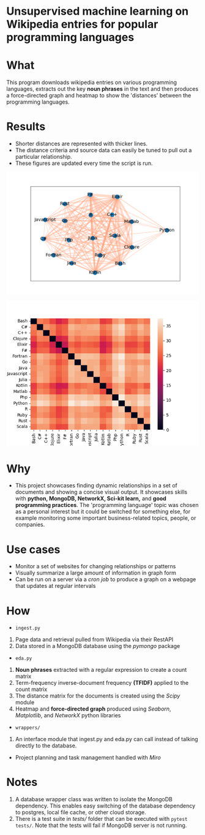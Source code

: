 # Unsupervised machine learning on Wikipedia entries for popular programming languages 

# What
This program downloads wikipedia entries on various programming languages, extracts out the key **noun phrases** in the text and then produces a force-directed graph and heatmap to show the 'distances' between the programming languages.

# Results
* Shorter distances are represented with thicker lines.  
* The distance criteria and source data can easily be tuned to pull out a particular relationship. 
* These figures are updated every time the script is run.

<img src='./figures/eda_graph.png' width='650'>

![Alt text](./figures/eda_heatmap.png "Distance heatmap between the languages")

# Why
* This project showcases finding dynamic relationships in a set of documents and showing a concise visual output. It showcases skills with **python, MongoDB, NetworkX, Sci-kit learn,** and **good programming practices**. The 'programming language' topic was chosen as a personal interest but it could be switched for something else, for example monitoring some important business-related topics, people, or companies. 

# Use cases 
* Monitor a set of websites for changing relationships or patterns
* Visually summarize a large amount of information in graph form
* Can be run on a server via a *cron job* to produce a graph on a webpage that updates at regular intervals 

# How
* `ingest.py`
1. Page data and retrieval pulled from Wikipedia via their RestAPI
1. Data stored in a MongoDB database using the *pymongo* package

* `eda.py` 
1. **Noun phrases** extracted with a regular expression to create a count matrix
1. Term-frequency inverse-document frequency **(TFIDF)** applied to the count matrix
1. The distance matrix for the documents is created using the *Scipy* module
1. Heatmap and **force-directed graph** produced using *Seaborn*, *Matplotlib*, and *NetworkX* python libraries

* `wrappers/`
1. An interface module that ingest.py and eda.py can call instead of talking directly to the database. 

* Project planning and task management handled with *Miro* 

# Notes
1. A database wrapper class was written to isolate the MongoDB dependency. This enables easy switching of the database dependency to postgres, local file cache, or other cloud storage.
1. There is a test suite in *tests/* folder that can be executed with `pytest tests/`. Note that the tests will fail if MongoDB server is not running.

